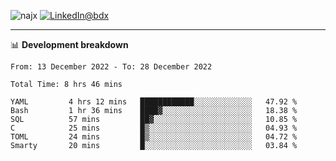 <p align="left"><img src="https://komarev.com/ghpvc/?username=najx&label=GitHub%20Profile%20Views&color=yellow&style=flat" alt="najx" />
<a href="https://www.linkedin.com/in/abdx"><img src="https://img.shields.io/badge/LinkedIn--_.svg?style=social&logo=linkedin" alt="LinkedIn@bdx"></a> </p align="center">

-----

📊 **Development breakdown**
<!--START_SECTION:waka-->

```text
From: 13 December 2022 - To: 28 December 2022

Total Time: 8 hrs 46 mins

YAML         4 hrs 12 mins   ████████████░░░░░░░░░░░░░   47.92 %
Bash         1 hr 36 mins    ████▓░░░░░░░░░░░░░░░░░░░░   18.38 %
SQL          57 mins         ██▓░░░░░░░░░░░░░░░░░░░░░░   10.85 %
C            25 mins         █▒░░░░░░░░░░░░░░░░░░░░░░░   04.93 %
TOML         24 mins         █▒░░░░░░░░░░░░░░░░░░░░░░░   04.72 %
Smarty       20 mins         █░░░░░░░░░░░░░░░░░░░░░░░░   03.84 %
```

<!--END_SECTION:waka-->
